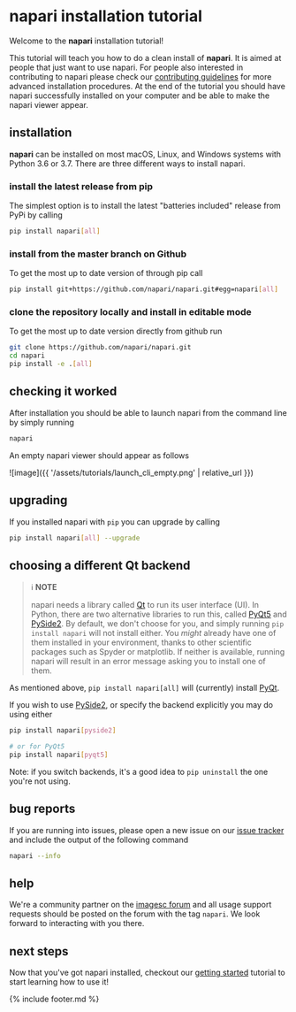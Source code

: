 # napari installation tutorial

Welcome to the **napari** installation tutorial!

This tutorial will teach you how to do a clean install of **napari**. It is
aimed at people that just want to use napari. For people also interested in
contributing to napari please check our [contributing
guidelines](https://github.com/napari/napari/blob/master/docs/developers/CONTRIBUTING.md)
for more advanced installation procedures. At the end of the tutorial you should
have napari successfully installed on your computer and be able to make the
napari viewer appear.

## installation

**napari** can be installed on most macOS, Linux, and Windows systems with
Python 3.6 or 3.7. There are three different ways to install napari.

### install the latest release from pip

 The simplest option is to install the latest "batteries included" release from
 PyPi by calling

```sh
pip install napari[all]
```

### install from the master branch on Github

To get the most up to date version of through pip call

```sh
pip install git+https://github.com/napari/napari.git#egg=napari[all]
```

### clone the repository locally and install in editable mode

To get the most up to date version directly from github run

```sh
git clone https://github.com/napari/napari.git
cd napari
pip install -e .[all]
```

## checking it worked

After installation you should be able to launch napari from the command line by
simply running

```sh
napari
```

An empty napari viewer should appear as follows

![image]({{ '/assets/tutorials/launch_cli_empty.png' | relative_url }})

## upgrading

If you installed napari with `pip` you can upgrade by calling

```sh
pip install napari[all] --upgrade
```

## choosing a different Qt backend

> ℹ️ **NOTE**
>
> napari needs a library called [Qt](https://www.qt.io/) to run its user
> interface (UI). In Python, there are two alternative libraries to run this,
> called [PyQt5](https://www.riverbankcomputing.com/software/pyqt/download5) and
> [PySide2](https://doc.qt.io/qtforpython/). By default, we don't choose for
> you, and simply running `pip install napari` will not install either. You
> *might* already have one of them installed in your environment, thanks to
> other scientific packages such as Spyder or matplotlib. If neither is
> available, running napari will result in an error message asking you to
> install one of them.


As mentioned above, `pip install napari[all]` will (currently) install
[PyQt](https://www.riverbankcomputing.com/software/pyqt/intro).

If you wish to use [PySide2](https://wiki.qt.io/Qt_for_Python), or specify the
backend explicitly you may do using either

```sh
pip install napari[pyside2]

# or for PyQt5
pip install napari[pyqt5]
```

Note: if you switch backends, it's a good idea to `pip uninstall` the one you're
not using.

## bug reports

If you are running into issues, please open a new issue on our [issue
tracker](https://github.com/napari/napari/issues) and include the output of the
following command

```sh
napari --info
```

## help

We're a community partner on the [imagesc
forum](https://forum.image.sc/tags/napari) and all usage support requests should
be posted on the forum with the tag `napari`. We look forward to interacting
with you there.

## next steps

Now that you've got napari installed, checkout our [getting
started](./getting_started) tutorial to start learning how to use it!

{% include footer.md %}
